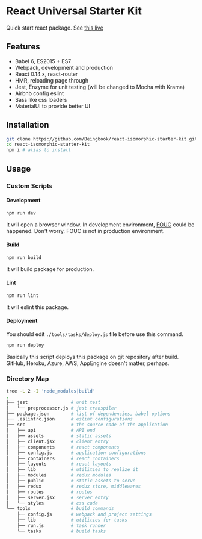 # React Universal Starter Kit

Quick start react package. See [this live](http://react-isomorphic.herokuapp.com/)

## Features

* Babel 6, ES2015 + ES7
* Webpack, development and production
* React 0.14.x, react-router
* HMR, reloading page through
* Jest, Enzyme for unit testing (will be changed to Mocha with Krama)
* Airbnb config eslint
* Sass like css loaders
* MaterialUI to provide better UI

## Installation

```sh
git clone https://github.com/Beingbook/react-isomorphic-starter-kit.git
cd react-isomorphic-starter-kit
npm i # alias to install
```

## Usage

### Custom Scripts

#### Development

```sh
npm run dev
```

It will open a browser window.
In development environment, [FOUC](https://en.wikipedia.org/wiki/Flash_of_unstyled_content) could be happened.
Don't worry. FOUC is not in production environment.

#### Build

```sh
npm run build
```

It will build package for production.

#### Lint

```sh
npm run lint
```

It will eslint this package.

#### Deployment

You should edit `./tools/tasks/deploy.js` file before use this command.

```sh
npm run deploy
```

Basically this script deploys this package on git repository after build.
GitHub, Heroku, Azure, AWS, AppEngine doesn't matter, perhaps.

### Directory Map

```sh
tree -L 2 -I 'node_modules|build'
.
├── jest                # unit test
│   └── preprocessor.js # jest transpiler
├── package.json        # list of dependencies, babel options
├── .eslintrc.json      # eslint configurations
├── src                 # the source code of the application
│   ├── api             # API end
│   ├── assets          # static assets
│   ├── client.jsx      # client entry
│   ├── components      # react components
│   ├── config.js       # application configurations
│   ├── containers      # react containers
│   ├── layouts         # react layouts
│   ├── lib             # utilities to realize it
│   ├── modules         # redux modules
│   ├── public          # static assets to serve
│   ├── redux           # redux store, middlewares
│   ├── routes          # routes
│   ├── server.jsx      # server entry
│   └── styles          # css code
└── tools               # build commands
    ├── config.js       # webpack and project settings
    ├── lib             # utilities for tasks
    ├── run.js          # task runner
    └── tasks           # build tasks
```

